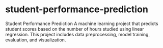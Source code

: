 # student-performance-prediction
Student Performance Prediction  A machine learning project that predicts student scores based on the number of hours studied using linear regression. This project includes data preprocessing, model training, evaluation, and visualization.
